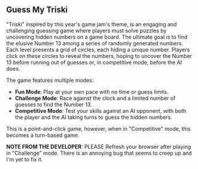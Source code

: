 ## Guess My Triski

"Triski" inspired by this year's game jam's theme, is an engaging and challenging guessing game where players must solve puzzles by uncovering hidden numbers on a game board.  The ultimate goal is to find the elusive Number 13 among a series of randomly generated numbers.  Each level presents a grid of circles, each hiding a unique number.  Players click on these circles to reveal the numbers, hoping to uncover the Number 13 before running out of guesses or, in competitive mode, before the AI does.

The game features multiple modes: 

- **Fun Mode**: Play at your own pace with no time or guess limits.
- **Challenge Mode**: Race against the clock and a limited number of guesses to find the Number 13.
- **Competitive Mode**: Test your skills against an AI opponent, with both the player and the AI taking turns to guess the hidden numbers.

This is a point-and-click game, however, when in "Competitive" mode, this becomes a turn-based game.

**NOTE FROM THE DEVELOPER**: PLEASE Refresh your browser after playing in "Challenge" mode.  There is an annoying bug that seems to creep up and I'm yet to fix it.
